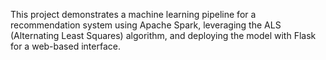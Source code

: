 This project demonstrates a machine learning pipeline for a 
recommendation system using Apache Spark, leveraging the ALS (Alternating Least Squares) algorithm, 
and deploying the model with Flask for a web-based interface.
